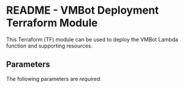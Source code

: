 # README - VMBot Deployment Terraform Module

This Terraform (TF) module can be used to deploy the VMBot Lambda function and supporting resources.

## Parameters

The following parameters are _required_.


